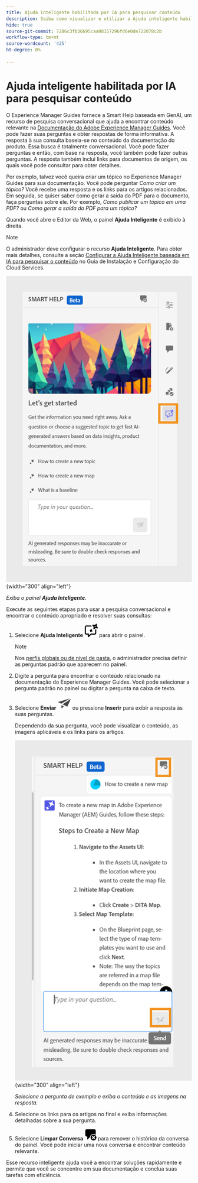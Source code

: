 ```yaml
---
title: Ajuda inteligente habilitada por IA para pesquisar conteúdo
description: Saiba como visualizar e utilizar a Ajuda inteligente habilitada por IA no Editor da Web.
hide: true
source-git-commit: 7286c3fb36695caa08157296fd6e0de722078c2b
workflow-type: tm+mt
source-wordcount: '425'
ht-degree: 0%

---
```


# Ajuda inteligente habilitada por IA para pesquisar conteúdo



O Experience Manager Guides fornece a Smart Help baseada em GenAI, um recurso de pesquisa conversacional que ajuda a encontrar conteúdo relevante na [Documentação do Adobe Experience Manager Guides](https://experienceleague.adobe.com/pt-br/docs/experience-manager-guides/using/overview).
Você pode fazer suas perguntas e obter respostas de forma informativa. A resposta à sua consulta baseia-se no conteúdo da documentação do produto. Essa busca é totalmente conversacional. Você pode fazer perguntas e então, com base na resposta, você também pode fazer outras perguntas. A resposta também inclui links para documentos de origem, os quais você pode consultar para obter detalhes.

Por exemplo, talvez você queira criar um tópico no Experience Manager Guides para sua documentação. Você pode perguntar *Como criar um tópico?* Você recebe uma resposta e os links para os artigos relacionados. Em seguida, se quiser saber como gerar a saída do PDF para o documento, faça perguntas sobre ele. Por exemplo, *Como publicar um tópico em uma PDF?* ou *Como gerar a saída do PDF para um tópico?*



Quando você abre o Editor da Web, o painel **Ajuda Inteligente** é exibido à direita.



>[!NOTE]
>
> O administrador deve configurar o recurso **Ajuda Inteligente**. Para obter mais detalhes, consulte a seção [Configurar a Ajuda Inteligente baseada em IA para pesquisar o conteúdo](/help/product-guide/cs-install-guide/conf-smart-help.md) no Guia de Instalação e Configuração do Cloud Services.

![Painel Ajuda Inteligente](images/smart-help-panel.png){width="300" align="left"}

*Exiba o painel **Ajuda Inteligente**.*

Execute as seguintes etapas para usar a pesquisa conversacional e encontrar o conteúdo apropriado e resolver suas consultas:

1. Selecione **Ajuda Inteligente** ![Ícone da Ajuda Inteligente](images/smart-help-icon.svg) para abrir o painel.



   >[!NOTE]
   >
   > Nos [perfis globais ou de nível de pasta](/help/product-guide/cs-install-guide/conf-folder-level.md#conf-ai-guides-assistant), o administrador precisa definir as perguntas padrão que aparecem no painel.

1. Digite a pergunta para encontrar o conteúdo relacionado na documentação do Experience Manager Guides. Você pode selecionar a pergunta padrão no painel ou digitar a pergunta na caixa de texto.

1. Selecione **Enviar** ![Enviar ícone](images/send-icon.svg) ou pressione **Inserir** para exibir a resposta às suas perguntas.

   Dependendo da sua pergunta, você pode visualizar o conteúdo, as imagens aplicáveis e os links para os artigos.

   ![Resposta do painel da Ajuda Inteligente](images/smart-help-panel-response.png){width="300" align="left"}


   *Selecione a pergunta de exemplo e exiba o conteúdo e as imagens na resposta.*





1. Selecione os links para os artigos no final e exiba informações detalhadas sobre a sua pergunta.


1. Selecione **Limpar Conversa** ![limpar conversa](images/clear-conversation-icon.svg) para remover o histórico da conversa do painel. Você pode iniciar uma nova conversa e encontrar conteúdo relevante.

Esse recurso inteligente ajuda você a encontrar soluções rapidamente e permite que você se concentre em sua documentação e conclua suas tarefas com eficiência.
